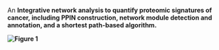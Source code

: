 
An  <b>Integrative network analysis to quantify proteomic signatures of cancer, including  PPIN construction, network module detection and annotation, and a shortest path-based algorithm.

![Figure 1](https://user-images.githubusercontent.com/95513476/215035285-2b1269d1-7965-4af0-9739-dcc99685937f.jpg)

